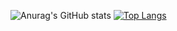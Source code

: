 ![Anurag's GitHub stats](https://github-readme-stats.vercel.app/api?username=parismay-code&show_icons=true&theme=radical)
[![Top Langs](https://github-readme-stats.vercel.app/api/top-langs/?username=parismay-code&layout=pie)](https://github.com/anuraghazra/github-readme-stats)
